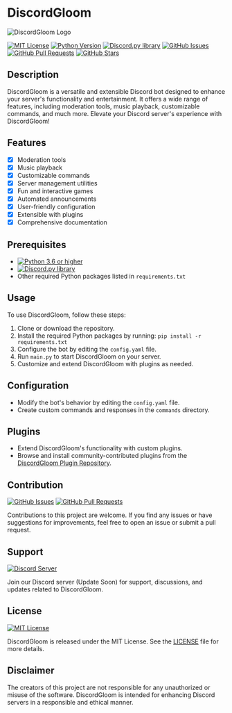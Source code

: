 # DiscordGloom

![DiscordGloom Logo](https://github.com/haydenbanz/DiscordGloom/assets/logo.png)

[![MIT License](https://img.shields.io/badge/License-MIT-green.svg)](https://github.com/haydenbanz/DiscordGloom/blob/main/LICENSE)
[![Python Version](https://img.shields.io/badge/Python-3.6%2B-blue.svg)](https://www.python.org/downloads/)
[![Discord.py library](https://img.shields.io/badge/Discord.py-Library-orange.svg)](https://pypi.org/project/discord.py/)
[![GitHub Issues](https://img.shields.io/github/issues/haydenbanz/DiscordGloom.svg)](https://github.com/haydenbanz/DiscordGloom/issues)
[![GitHub Pull Requests](https://img.shields.io/github/issues-pr/haydenbanz/DiscordGloom.svg)](https://github.com/haydenbanz/DiscordGloom/pulls)
[![GitHub Stars](https://img.shields.io/github/stars/haydenbanz/DiscordGloom.svg)](https://github.com/haydenbanz/DiscordGloom/stargazers)

## Description

DiscordGloom is a versatile and extensible Discord bot designed to enhance your server's functionality and entertainment. It offers a wide range of features, including moderation tools, music playback, customizable commands, and much more. Elevate your Discord server's experience with DiscordGloom!

## Features

- [x] Moderation tools
- [x] Music playback
- [x] Customizable commands
- [x] Server management utilities
- [x] Fun and interactive games
- [x] Automated announcements
- [x] User-friendly configuration
- [x] Extensible with plugins
- [x] Comprehensive documentation

## Prerequisites

- [![Python 3.6 or higher](https://img.shields.io/badge/Python-3.6%2B-blue.svg)](https://www.python.org/downloads/)
- [![Discord.py library](https://img.shields.io/badge/Discord.py-Library-orange.svg)](https://pypi.org/project/discord.py/)
- Other required Python packages listed in `requirements.txt`

## Usage

To use DiscordGloom, follow these steps:

1. Clone or download the repository.
2. Install the required Python packages by running: `pip install -r requirements.txt`
3. Configure the bot by editing the `config.yaml` file.
4. Run `main.py` to start DiscordGloom on your server.
5. Customize and extend DiscordGloom with plugins as needed.

## Configuration

- Modify the bot's behavior by editing the `config.yaml` file.
- Create custom commands and responses in the `commands` directory.

## Plugins

- Extend DiscordGloom's functionality with custom plugins.
- Browse and install community-contributed plugins from the [DiscordGloom Plugin Repository](https://github.com/haydenbanz/DiscordGloom-Plugins).

## Contribution

[![GitHub Issues](https://img.shields.io/github/issues/haydenbanz/DiscordGloom.svg)](https://github.com/haydenbanz/DiscordGloom/issues)
[![GitHub Pull Requests](https://img.shields.io/github/issues-pr/haydenbanz/DiscordGloom.svg)](https://github.com/haydenbanz/DiscordGloom/pulls)

Contributions to this project are welcome. If you find any issues or have suggestions for improvements, feel free to open an issue or submit a pull request.

## Support

[![Discord Server](https://img.shields.io/discord/1234567890?label=Discord%20Server&logo=discord&style=flat-square)](https://discord.gg/your-discord-server-link)

Join our Discord server (Update Soon) for support, discussions, and updates related to DiscordGloom.

## License

[![MIT License](https://img.shields.io/badge/License-MIT-green.svg)](https://github.com/haydenbanz/DiscordGloom/blob/main/LICENSE)

DiscordGloom is released under the MIT License. See the [LICENSE](https://github.com/haydenbanz/DiscordGloom/blob/main/LICENSE) file for more details.

## Disclaimer

The creators of this project are not responsible for any unauthorized or misuse of the software. DiscordGloom is intended for enhancing Discord servers in a responsible and ethical manner.
